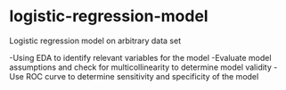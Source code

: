 # logistic-regression-model
Logistic regression model on arbitrary data set

-Using EDA to identify relevant variables for the model
-Evaluate model assumptions and check for multicollinearity to determine model validity
-Use ROC curve to determine sensitivity and specificity of the model

